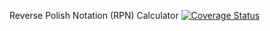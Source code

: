 Reverse Polish Notation (RPN) Calculator
[![Coverage Status](https://coveralls.io/repos/github/bryanhug/c4cs-f17-rpn/badge.svg?branch=master)](https://coveralls.io/github/bryanhug/c4cs-f17-rpn?branch=master)
